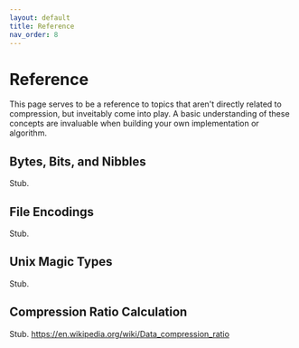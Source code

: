 ```yaml
---
layout: default
title: Reference
nav_order: 8
---
```


# Reference

This page serves to be a reference to topics that aren't directly related to compression, but inveitably come into play. A basic understanding of these concepts are invaluable when building your own implementation or algorithm.

## Bytes, Bits, and Nibbles

Stub.

## File Encodings

Stub.

## Unix Magic Types

Stub.

## Compression Ratio Calculation

Stub. https://en.wikipedia.org/wiki/Data_compression_ratio
